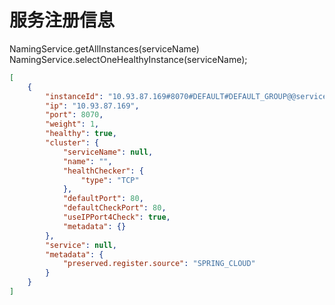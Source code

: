 # 服务注册信息
NamingService.getAllInstances(serviceName)
NamingService.selectOneHealthyInstance(serviceName);
```json
[
    {
        "instanceId": "10.93.87.169#8070#DEFAULT#DEFAULT_GROUP@@service-provider",
        "ip": "10.93.87.169",
        "port": 8070,
        "weight": 1,
        "healthy": true,
        "cluster": {
            "serviceName": null,
            "name": "",
            "healthChecker": {
                "type": "TCP"
            },
            "defaultPort": 80,
            "defaultCheckPort": 80,
            "useIPPort4Check": true,
            "metadata": {}
        },
        "service": null,
        "metadata": {
            "preserved.register.source": "SPRING_CLOUD"
        }
    }
]
```
